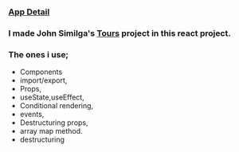 ### [App Detail](https://react-02-tour.netlify.app/)
### I made John Similga's [Tours](https://react-projects-2-tours.netlify.app/) project in this react project. 

### The ones i use;
  - Components
  - import/export,
  - Props,
  - useState,useEffect,
  - Conditional rendering,
  - events,
  - Destructuring props,
  - array map method.
  - destructuring
